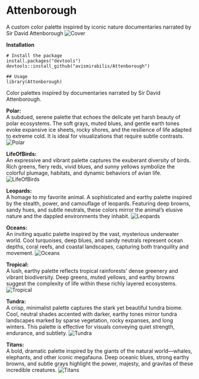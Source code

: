 # Attenborough
A custom color palette inspired by iconic nature documentaries narrated by Sir David Attenborough
![Cover](https://github.com/user-attachments/assets/350f91fc-1894-432d-82df-d4ad838f694b)



**Installation**

```
# Install the package
install.packages("devtools")
devtools::install_github("avismirabilis/Attenborough")
```

```
## Usage
library(Attenborough)

```

Color palettes inspired by documentaries narrated by Sir David Attenborough. 

**Polar:**  
A subdued, serene palette that echoes the delicate yet harsh beauty of polar ecosystems. The soft grays, muted blues, and gentle earth tones evoke expansive ice sheets, rocky shores, and the resilience of life adapted to extreme cold. It is ideal for visualizations that require  subtle contrasts.
![Polar](https://github.com/user-attachments/assets/90a79541-fc92-421d-a180-2df5c2404575)


**LifeOfBirds:**  
An expressive and vibrant palette captures the exuberant diversity of birds. Rich greens, fiery reds, vivid blues, and sunny yellows symbolize the colorful plumage, habitats, and dynamic behaviors of avian life. 
![LifeOfBirds](https://github.com/user-attachments/assets/51b4739a-be99-400e-98bf-1c7206711cb9)


**Leopards:**  
A homage to my favorite animal. A sophisticated and earthy palette inspired by the stealth, power, and camouflage of leopards. Featuring deep browns, sandy hues, and subtle neutrals, these colors mirror the animal’s elusive nature and the dappled environments they inhabit. 
![Leopards](https://github.com/user-attachments/assets/e31ee971-31f0-4c09-8183-0c1ed1babc26)

**Oceans:**  
An inviting aquatic palette inspired by the vast, mysterious underwater world. Cool turquoises, deep blues, and sandy neutrals represent ocean depths, coral reefs, and coastal landscapes, capturing both tranquility and movement. 
![Oceans](https://github.com/user-attachments/assets/8d6a78fc-740f-48b8-aace-6c32be388dfc)


**Tropical:**  
A lush, earthy palette reflects tropical rainforests' dense greenery and vibrant biodiversity. Deep greens, muted yellows, and earthy browns suggest the complexity of life within these richly layered ecosystems. 
![Tropical](https://github.com/user-attachments/assets/ecb16b72-b1ba-451d-807d-754cfa7678a3)

**Tundra:**  
A crisp, minimalist palette captures the stark yet beautiful tundra biome. Cool, neutral shades accented with darker, earthy tones mirror tundra landscapes marked by sparse vegetation, rocky expanses, and long winters. This palette is effective for visuals conveying quiet strength, endurance, and subtlety.
![Tundra](https://github.com/user-attachments/assets/6b4b6f98-2b20-4f21-b926-66e68a9ee930)


**Titans:**  
A bold, dramatic palette inspired by the giants of the natural world—whales, elephants, and other iconic megafauna. Deep oceanic blues, strong earthy browns, and subtle grays highlight the power, majesty, and gravitas of these incredible creatures.
![Titans](https://github.com/user-attachments/assets/7dde4aaf-f099-43b8-8846-4b7b062e016e)


